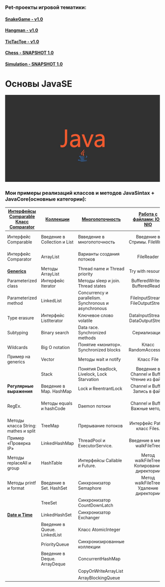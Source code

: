 
### Pet-проекты игровой тематики:

#### [SnakeGame - v1.0](https://github.com/IT-DO/JavaSE/tree/main/src/Games/SnakeGame)
#### [Hangman - v1.0](https://github.com/IT-DO/JavaSE/tree/main/src/Games/Hangman)
#### [TicTacToe - v1.0](https://github.com/IT-DO/JavaSE/tree/main/src/Games/TicTacToe)
#### [Chess - SNAPSHOT 1.0](https://github.com/IT-DO/JavaSE/tree/main/src/Games/Chess)
#### [Simulation - SNAPSHOT 1.0](https://github.com/IT-DO/JavaSE/tree/main/src/Games/Simulation)



# Основы JavaSE
<p align="center">
  <img src="res/e2f2b5f351eab248c0091b7047b460b6.jpg" alt="Sublime's custom image"/>
</p>

### Мои примеры реализаций классов и методов JavaSintax + JavaCore(основные категории):

| [**Интерфейсы Comparable Класс Comparator**](https://github.com/IT-DO/JavaSE/tree/main/src/Java_Core/ComparableAndComparator) 	| [**Коллекции**](https://github.com/IT-DO/JavaSE/tree/main/src/Java_Core/Collections)                	| [**Многопоточность**](src/Java_Core/Multithreading)                                    	|        [**Работа с файлами: IO и NIO**](https://github.com/IT-DO/JavaSE/tree/main/src/Java_Core/InputOutputTests)        	| [**Nested классы**](https://github.com/IT-DO/JavaSE/tree/main/src/Java_Core/NestedClasses)    	| [**Streams**](https://github.com/IT-DO/JavaSE/tree/main/src/Java_Core/StreamAPI)                            	|
|--------------------------------------------	|------------------------------	|--------------------------------------------------------	|:--------------------------------------------:	|----------------------	|----------------------------------------	|
| Интерфейс Comparable                       	| Введение в Collection и List 	| Ввведение в многопоточность                            	| Введение в Стримы. FileWriter                	| Nested классы        	| Streams. Метод map                     	|
| Интерфейс Comparator                       	| ArrayList                    	| Варианты создания потоков                              	| FileReader                                   	| Static Nested класс  	| Метод filter                           	|
| [**Generics**](https://github.com/IT-DO/JavaSE/tree/main/src/Java_Core/Generics)                               	| Методы ArrayList             	| Thread name и Thread priority                          	| Try with resources                           	| Inner класс          	| Метод forEach                          	|
| Parameterized class                        	| Интерфейс Iterator           	| Методы sleep и join. Thread states                     	| BufferedWriter и BufferedReader              	| Local Inner класс    	| Метод reduce                           	|
| Parameterized method                       	| LinkedList                   	| Concurrency и parallelism.  Synchronous и asynchronous 	| FileInputStream и FileOutputStream           	| Anonymous класс      	| Метод sorted                           	|
| Type erasure                               	| Интерфейс ListIterator       	| Ключевое слово volatile                                	| DataInputStream и DataOutputStream           	|                      	| Method chaining                        	|
| Subtyping                                  	| Binary search                	| Data race. Synchronized methods                        	| Сериализация.                                	| [**Lambda выражения**](https://github.com/IT-DO/JavaSE/tree/main/src/Java_Core/Lambdas) 	| Метод concat                           	|
| Wildcards                                  	| Big O notation               	| Понятие «монитор». Synchronized blocks                 	| Класс RandomAccessFile                       	| Lambda выражения     	| Метод distinct                         	|
| Пример на generics                         	| Vector                       	| Методы wait и notify                                   	| Класс File                                   	| Predicate            	| Метод count                            	|
|                                            	| Stack                        	| Понятия Deadlock, Livelock, Lock Starvation            	| Введение в Channel и Buffer. Чтение из файла 	| Supplier             	| Метод peak                             	|
| **Регулярные выражения**                   	| Введение в Map. HashMap      	| Lock и ReentrantLock                                   	| Channel и Buffer. Запись в файл              	| Consumer             	| Метод flatMap                          	|
| RegEx.                                     	| Методы equals и hashCode     	| Daemon потоки                                          	| Channel и Buffer. Важные методы              	| Function             	| Метод collect: grouping и partitioning 	|
| Методы класса String: mathes и split       	| TreeMap                      	| Прерывание потоков                                     	| Интерфейс Path и класс Files.                	|                      	| Метод findFirst                        	|
| Пример «Проверка IP»                       	| LinkedHashMap                	| ThreadPool и ExecutorService.                          	| Введение в метод walkFileTree                	|                      	| Методы min и max                       	|
| Методы replaceAll и group                  	| HashTable                    	| Интерфейсы Callable и Future.                          	| Метод walkFileTree. Копирование директории   	|                      	| Метод limit                            	|
| Методы printf и format                     	| Введение в Set. HashSet      	| Синхронизатор Semaphore                                	| Метод walkFileTree. Удаление директории      	|                      	| Метод skip                             	|
|                                            	| TreeSet                      	| Синхронизатор CountDownLatch                           	|                                              	|                      	| Метод mapToInt                         	|
| [**Date и Time**](https://github.com/IT-DO/JavaSE/tree/main/src/Java_Core/DateTime)                                           	| LinkedHashSet                	| Синхронизатор Exchanger                                	|                                              	|                      	| Parallel Stream                        	|
|                                            	| Введение в Queue. LinkedList 	| Класс AtomicInteger                                    	|                                              	|                      	|                                        	|
|                                            	| PriorityQueue                	| Синхронизированные коллекции                           	|                                              	|                      	|                                        	|
|                                            	| Введение в Deque. ArrayDeque 	| ConcurrentHashMap                                      	|                                              	|                      	|                                        	|
|                                            	|                              	| CopyOnWriteArrayList                                   	|                                              	|                      	|                                        	|
|                                            	|                              	| ArrayBlockingQueue                                     	|                                              	|                      	|                                        	|






